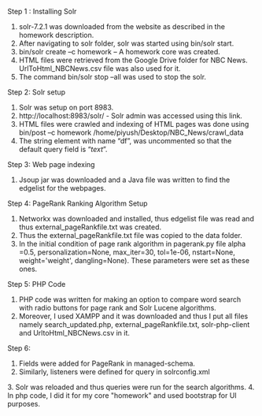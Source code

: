 Step 1 : Installing Solr
1. solr-7.2.1 was downloaded from the website as described in the homework description.
2. After navigating to solr folder, solr was started using bin/solr start.
3. bin/solr create –c homework – A homework core was created.
4. HTML files were retrieved from the Google Drive folder for NBC News. UrlToHtml_NBCNews.csv file was also used for it.
5. The command bin/solr stop –all was used to stop the solr.

Step 2: Solr setup
1. Solr was setup on port 8983.
2. http://localhost:8983/solr/ - Solr admin was accessed using this link.
3. HTML files were crawled and indexing of HTML pages was done using bin/post –c homework /home/piyush/Desktop/NBC_News/crawl_data
4. The string element with name “df”, was uncommented so that the default query field is “_text_”.

Step 3: Web page indexing
1. Jsoup jar was downloaded and a Java file was written to find the edgelist for the webpages.

Step 4: PageRank Ranking Algorithm Setup
1. Networkx was downloaded and installed, thus edgelist file was read and thus external_pageRankfile.txt was created.
2. Thus the external_pageRankfile.txt file was copied to the data folder.
3. In the initial condition of page rank algorithm in pagerank.py file alpha =0.5, personalization=None, max_iter=30, tol=1e-06, nstart=None, weight='weight', dangling=None). These parameters were set as these ones.

Step 5: PHP Code
1. PHP code was written for making an option to compare word search with radio buttons for page rank and Solr Lucene algorithms.
2. Moreover, I used XAMPP and it was downloaded and thus I put all files namely search_updated.php, external_pageRankfile.txt, solr-php-client and UrltoHtml_NBCNews.csv in it.

Step 6:
1. Fields were added for PageRank in managed-schema.
<fieldType name="external" keyField="id" defVal="0" class="solr.ExternalFileField"/> <field name="pageRankFile" type="external" stored="false" indexed="false"/>
2. Similarly, listeners were defined for query in solrconfig.xml
<listener event="newSearcher" class="org.apache.solr.schema.ExternalFileFieldReloader"/>
<listener event="firstSearcher" class="org.apache.solr.schema.ExternalFileFieldReloader"/>
3. Solr was reloaded and thus queries were run for the search algorithms.
4. In php code, I did it for my core "homework" and used bootstrap for UI purposes.
